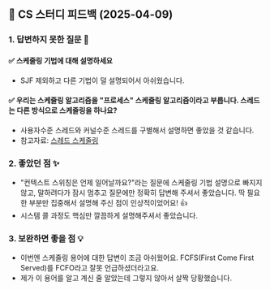## 📌 CS 스터디 피드백 (2025-04-09)

### 1. 답변하지 못한 질문 📝

#### ✅ 스케줄링 기법에 대해 설명하세요

- SJF 제외하고 다른 기법이 덜 설명되어서 아쉬웠습니다.

#### ✅ 우리는 스케줄링 알고리즘을 "프로세스" 스케줄링 알고리즘이라고 부릅니다. 스레드는 다른 방식으로 스케줄링을 하나요?

- 사용자수준 스레드와 커널수준 스레드를 구별해서 설명하면 좋았을 것 같습니다. 
- 참고자료: [스레드 스케줄링](https://helloinyong.tistory.com/293)


### 2. 좋았던 점 ✨

- "컨텍스트 스위칭은 언제 일어날까요?"라는 질문에 스케줄링 기법 설명으로 빠지지 않고, 말하려다가 잠시 멈추고 질문에만 정확히 답변해 주셔서 좋았습니다. 딱 필요한 부분만 집중해서 설명해 주신 점이 인상적이었어요! 👍
- 시스템 콜 과정도 핵심만 깔끔하게 설명해주셔서 좋았습니다.


### 3. 보완하면 좋을 점 💡

- 이번엔 스케줄링 용어에 대한 답변이 조금 아쉬웠어요. FCFS(First Come First Served)를 FCFO라고 잘못 언급하셨더라고요. 
- 제가 이 용어를 알고 계신 줄 알았는데 그렇지 않아서 살짝 당황했습니다. 


